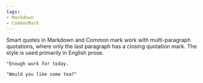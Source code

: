 ```yaml
---
tags:
- Markdown
- CommonMark
---
```


Smart quotes in Markdown and Common mark work with multi-paragraph
quotations, where only the last paragraph has a closing quotation mark.
The style is used primarily in English prose.

    "Enough work for today.

    "Would you like some tea?"

